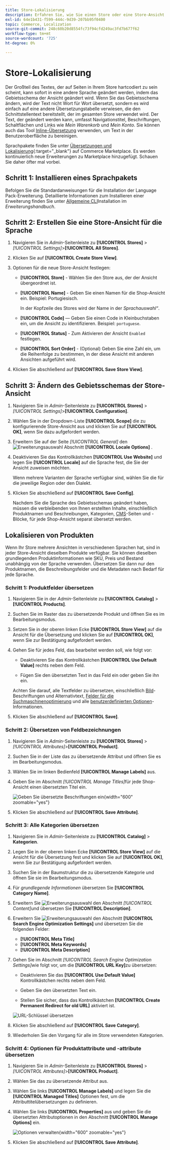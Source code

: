 ```yaml
---
title: Store-Lokalisierung
description: Erfahren Sie, wie Sie einen Store oder eine Store-Ansicht lokalisieren.
exl-id: 64e1b431-f599-444c-9d39-207bb95f0400
topic: Commerce, Localization
source-git-commit: 248c60b20d8554fc73f94cfd249ac3fd7b677f62
workflow-type: tm+mt
source-wordcount: '725'
ht-degree: 0%

---
```


# Store-Lokalisierung

Der Großteil des Textes, der auf Seiten in Ihrem Store hartcodiert zu sein scheint, kann sofort in eine andere Sprache geändert werden, indem das Gebietsschema der Ansicht geändert wird. Wenn Sie das Gebietsschema ändern, wird der Text nicht Wort für Wort übersetzt, sondern es wird einfach auf eine andere Übersetzungstabelle verwiesen, die den Schnittstellentext bereitstellt, der im gesamten Store verwendet wird. Der Text, der geändert werden kann, umfasst Navigationstitel, Beschriftungen, Schaltflächen und Links wie _Mein Warenkorb_ und _Mein Konto_. Sie können auch das Tool [Inline-Übersetzung](../configuration-reference/advanced/developer.md) verwenden, um Text in der Benutzeroberfläche zu bereinigen.

Sprachpakete finden Sie unter [Übersetzungen und Lokalisierung][1]{:target="_blank"} auf Commerce Marketplace. Es werden kontinuierlich neue Erweiterungen zu Marketplace hinzugefügt. Schauen Sie daher öfter mal vorbei.

## Schritt 1: Installieren eines Sprachpakets

Befolgen Sie die Standardanweisungen für die Installation der Language Pack-Erweiterung. Detaillierte Informationen zum Installieren einer Erweiterung finden Sie unter [Allgemeine CLI][2]Installation im _Erweiterungshandbuch_.

## Schritt 2: Erstellen Sie eine Store-Ansicht für die Sprache

1. Navigieren Sie in _Admin_-Seitenleiste zu **[!UICONTROL Stores]** > _[!UICONTROL Settings]_>**[!UICONTROL All Stores]**.

1. Klicken Sie auf **[!UICONTROL Create Store View]**.

1. Optionen für die neue Store-Ansicht festlegen:

   - **[!UICONTROL Store]** - Wählen Sie den Store aus, der der Ansicht übergeordnet ist.

   - **[!UICONTROL Name]** - Geben Sie einen Namen für die Shop-Ansicht ein. Beispiel: Portugiesisch.

     In der Kopfzeile des Stores wird der Name in der _Sprachauswahl“_.

   - **[!UICONTROL Code]** — Geben Sie einen Code in Kleinbuchstaben ein, um die Ansicht zu identifizieren. Beispiel: `portuguese`.

   - **[!UICONTROL Status]** - Zum Aktivieren der Ansicht `Enabled` festlegen.

   - **[!UICONTROL Sort Order]** - (Optional) Geben Sie eine Zahl ein, um die Reihenfolge zu bestimmen, in der diese Ansicht mit anderen Ansichten aufgeführt wird.

1. Klicken Sie abschließend auf **[!UICONTROL Save Store View]**.

## Schritt 3: Ändern des Gebietsschemas der Store-Ansicht

1. Navigieren Sie in _Admin_-Seitenleiste zu **[!UICONTROL Stores]** > _[!UICONTROL Settings]_>**[!UICONTROL Configuration]**.

1. Wählen Sie in der Dropdown-Liste **[!UICONTROL Scope]** die zu konfigurierende Store-Ansicht aus und klicken Sie auf **[!UICONTROL OK]**, wenn Sie dazu aufgefordert werden.

1. Erweitern Sie auf der Seite *[!UICONTROL General]* den ![Erweiterungsauswahl](../assets/icon-display-expand.png) Abschnitt **[!UICONTROL Locale Options]** .

1. Deaktivieren Sie das Kontrollkästchen **[!UICONTROL Use Website]** und legen Sie **[!UICONTROL Locale]** auf die Sprache fest, die Sie der Ansicht zuweisen möchten.

   Wenn mehrere Varianten der Sprache verfügbar sind, wählen Sie die für die jeweilige Region oder den Dialekt.

1. Klicken Sie abschließend auf **[!UICONTROL Save Config]**.

   Nachdem Sie die Sprache des Gebietsschemas geändert haben, müssen die verbleibenden von Ihnen erstellten Inhalte, einschließlich Produktnamen und Beschreibungen, Kategorien, [CMS](../content-design/page-translate.md)-Seiten und -Blöcke, für jede Shop-Ansicht separat übersetzt werden.

## Lokalisieren von Produkten

Wenn Ihr Store mehrere Ansichten in verschiedenen Sprachen hat, sind in jeder Store-Ansicht dieselben Produkte verfügbar. Sie können dieselben grundlegenden Produktinformationen wie SKU, Preis und Bestand unabhängig von der Sprache verwenden. Übersetzen Sie dann nur den Produktnamen, die Beschreibungsfelder und die Metadaten nach Bedarf für jede Sprache.

### Schritt 1: Produktfelder übersetzen

1. Navigieren Sie in der _Admin_-Seitenleiste zu **[!UICONTROL Catalog]** > **[!UICONTROL Products]**.

1. Suchen Sie im Raster das zu übersetzende Produkt und öffnen Sie es im Bearbeitungsmodus.

1. Setzen Sie in der oberen linken Ecke **[!UICONTROL Store View]** auf die Ansicht für die Übersetzung und klicken Sie auf **[!UICONTROL OK]**, wenn Sie zur Bestätigung aufgefordert werden.

1. Gehen Sie für jedes Feld, das bearbeitet werden soll, wie folgt vor:

   - Deaktivieren Sie das Kontrollkästchen **[!UICONTROL Use Default Value]** rechts neben dem Feld.

   - Fügen Sie den übersetzten Text in das Feld ein oder geben Sie ihn ein.

   Achten Sie darauf, alle Textfelder zu übersetzen, einschließlich [Bild](../catalog/catalog-images-video.md)-Beschriftungen und Alternativtext, [Felder für die Suchmaschinenoptimierung](../catalog/product-search-engine-optimization.md) und alle [benutzerdefinierten Optionen](../catalog/settings-advanced-custom-options.md)-Informationen.

1. Klicken Sie abschließend auf **[!UICONTROL Save]**.

### Schritt 2: Übersetzen von Feldbezeichnungen

1. Navigieren Sie in _Admin_-Seitenleiste zu **[!UICONTROL Stores]** > _[!UICONTROL Attributes]_>**[!UICONTROL Product]**.

1. Suchen Sie in der Liste das zu übersetzende Attribut und öffnen Sie es im Bearbeitungsmodus.

1. Wählen Sie im linken Bedienfeld **[!UICONTROL Manage Labels]** aus.

1. Geben Sie im Abschnitt _[!UICONTROL Manage Titles]_&#x200B;für jede Shop-Ansicht einen übersetzten Titel ein.

   ![Geben Sie übersetzte Beschriftungen ein](./assets/product-attribute-labels-translate.png){width="600" zoomable="yes"}

1. Klicken Sie abschließend auf **[!UICONTROL Save Attribute]**.

### Schritt 3: Alle Kategorien übersetzen

1. Navigieren Sie in _Admin_-Seitenleiste zu **[!UICONTROL Catalog]** > **Kategorien**.

1. Legen Sie in der oberen linken Ecke **[!UICONTROL Store View]** auf die Ansicht für die Übersetzung fest und klicken Sie auf **[!UICONTROL OK]**, wenn Sie zur Bestätigung aufgefordert werden.

1. Suchen Sie in der Baumstruktur die zu übersetzende Kategorie und öffnen Sie sie im Bearbeitungsmodus.

1. Für _grundlegende Informationen_ übersetzen Sie **[!UICONTROL Category Name]**.

1. Erweitern Sie ![Erweiterungsauswahl](../assets/icon-display-expand.png) den Abschnitt _[!UICONTROL Content]_&#x200B;und übersetzen Sie **[!UICONTROL Description]**.

1. Erweitern Sie ![Erweiterungsauswahl](../assets/icon-display-expand.png) den Abschnitt **[!UICONTROL Search Engine Optimization Settings]** und übersetzen Sie die folgenden Felder:

   - **[!UICONTROL Meta Title]**
   - **[!UICONTROL Meta Keywords]**
   - **[!UICONTROL Meta Description]**

1. Gehen Sie im Abschnitt _[!UICONTROL Search Engine Optimization Settings]_&#x200B;wie folgt vor, um die **[!UICONTROL URL Key]**&#x200B;zu übersetzen:

   - Deaktivieren Sie das **[!UICONTROL Use Default Value]** Kontrollkästchen rechts neben dem Feld.

   - Geben Sie den übersetzten Text ein.

   - Stellen Sie sicher, dass das Kontrollkästchen **[!UICONTROL Create Permanent Redirect for old URL]** aktiviert ist.

   ![URL-Schlüssel übersetzen](./assets/category-translate-url-key.png)

1. Klicken Sie abschließend auf **[!UICONTROL Save Category]**.

1. Wiederholen Sie den Vorgang für alle im Store verwendeten Kategorien.

### Schritt 4: Optionen für Produktattribute und -attribute übersetzen

1. Navigieren Sie in _Admin_-Seitenleiste zu **[!UICONTROL Stores]** > _[!UICONTROL Attributes]_>**[!UICONTROL Product]**.

1. Wählen Sie das zu übersetzende Attribut aus.

1. Wählen Sie links **[!UICONTROL Manage Labels]** und legen Sie die **[!UICONTROL Managed Titles]** Optionen fest, um die Attributtitelübersetzungen zu definieren.

1. Wählen Sie links **[!UICONTROL Properties]** aus und geben Sie die übersetzten Attributoptionen in den Abschnitt **[!UICONTROL Manage Options]** ein.

   ![Optionen verwalten](./assets/manage-option-tab.png){width="600" zoomable="yes"}

1. Klicken Sie abschließend auf **[!UICONTROL Save Attribute]**.


[1]: https://marketplace.magento.com/extensions/content-customizations/translations-localization.html
[2]: https://experienceleague.adobe.com/docs/commerce-operations/installation-guide/tutorials/extensions.html?lang=de
